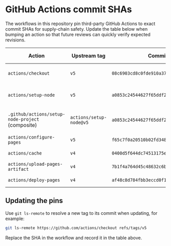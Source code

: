 # GitHub Actions commit SHAs

The workflows in this repository pin third-party GitHub Actions to exact commit SHAs for supply-chain safety. Update the table below when bumping an action so that future reviews can quickly verify expected revisions.

| Action | Upstream tag | Commit SHA | Referenced in workflows |
| --- | --- | --- | --- |
| `actions/checkout` | `v5` | `08c6903cd8c0fde910a37f88322edcfb5dd907a8` | `ci.yml`, `deploy-pages.yml`, `visual-regression.yml` |
| `actions/setup-node` | `v5` | `a0853c24544627f65ddf259abe73b1d18a591444` | `ci.yml`, `.github/actions/setup-node-project/action.yml` |
| `.github/actions/setup-node-project` (composite) | `actions/setup-node@v5` | `a0853c24544627f65ddf259abe73b1d18a591444` | `ci.yml`, `deploy-pages.yml`, `deploy-preview.yml`, `visual-regression.yml` |
| `actions/configure-pages` | `v5` | `f65c7f0a20510b02fd348436de4b0bd711c4d7f9` | `deploy-pages.yml`, `deploy-preview.yml` |
| `actions/cache` | `v4` | `0400d5f644dc74513175e3cd8d07132dd4860809` | `ci.yml`, `visual-regression.yml` |
| `actions/upload-pages-artifact` | `v4` | `7b1f4a764d45c48632c6b24a0339c27f5614fb0b` | `deploy-pages.yml`, `deploy-preview.yml` |
| `actions/deploy-pages` | `v4` | `af48c8d784fbb3eccd0f19f41da3b3c25c2ba234` | `deploy-pages.yml`, `deploy-preview.yml` |

## Updating the pins

Use `git ls-remote` to resolve a new tag to its commit when updating, for example:

```bash
git ls-remote https://github.com/actions/checkout refs/tags/v5
```

Replace the SHA in the workflow and record it in the table above.
